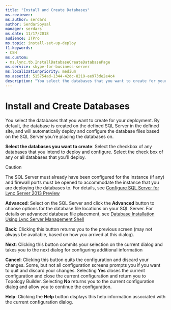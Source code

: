 ```yaml
---
title: "Install and Create Databases"
ms.reviewer: 
ms.author: serdars
author: SerdarSoysal
manager: serdars
ms.date: 11/17/2018
audience: ITPro
ms.topic: install-set-up-deploy
f1.keywords:
- CSH
ms.custom:
- ms.lync.tb.InstallDatabaseCreateDatabasePage
ms.service: skype-for-business-server
ms.localizationpriority: medium
ms.assetid: 515754ad-1344-42dc-8219-ee973de2e4c4
description: "You select the databases that you want to create for your deployment. By default, the database is created on the defined SQL Server in the defined site, and will automatically deploy and configure the database files based on the SQL Server you're placing the databases on."
---
```


# Install and Create Databases

You select the databases that you want to create for your deployment. By default, the database is created on the defined SQL Server in the defined site, and will automatically deploy and configure the database files based on the SQL Server you're placing the databases on.

 **Select the databases you want to create**: Select the checkbox of any databases that you intend to deploy and configure. Select the check box of any or all databases that you'll deploy.

> [!CAUTION]
> The SQL Server must already have been configured for the instance (if any) and firewall ports must be opened to accommodate the instance that you are deploying the databases to. For details, see [Configure SQL Server for Lync Server 2013 Preview](/previous-versions/office/lync-server-2013/lync-server-2013-configure-sql-server-for-lync-server)

 **Advanced**: Select on the SQL Server and click the **Advanced** button to choose options for the database file locations on your SQL Server. For details on advanced database file placement, see [Database Installation Using Lync Server Management Shell](/previous-versions/office/lync-server-2013/lync-server-2013-database-installation-using-lync-server-management-shell)

 **Back**: Clicking this button returns you to the previous screen (may not always be available, based on how you arrived at this dialog).

 **Next**: Clicking this button commits your selection on the current dialog and takes you to the next dialog for configuring additional information

 **Cancel**: Clicking this button quits the configuration and discard your changes. Some, but not all configuration screens prompts you if you want to quit and discard your changes. Selecting **Yes** closes the current configuration and close the current configuration and return you to Topology Builder. Selecting **No** returns you to the current configuration dialog and allow you to continue the configuration.

 **Help**: Clicking the **Help** button displays this help information associated with the current configuration dialog.